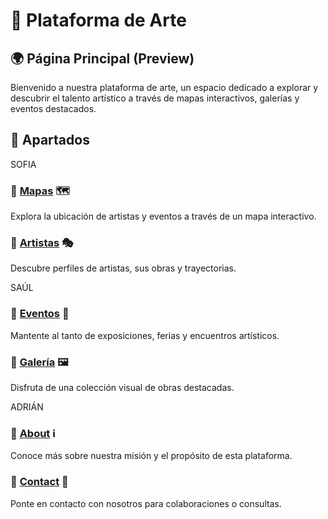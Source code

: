 # 🎨 Plataforma de Arte  

## 🌍 Página Principal (Preview)  
Bienvenido a nuestra plataforma de arte, un espacio dedicado a explorar y descubrir el talento artístico a través de mapas interactivos, galerías y eventos destacados.  

## 🚀 Apartados  


SOFIA

### 🔹 [Mapas](#) 🗺️  
Explora la ubicación de artistas y eventos a través de un mapa interactivo.  

### 🔹 [Artistas](#) 🎭  
Descubre perfiles de artistas, sus obras y trayectorias.  

SAÚL

### 🔹 [Eventos](#) 📅  
Mantente al tanto de exposiciones, ferias y encuentros artísticos.  

### 🔹 [Galería](#) 🖼️  
Disfruta de una colección visual de obras destacadas.  

ADRIÁN

### 🔹 [About](#) ℹ️  
Conoce más sobre nuestra misión y el propósito de esta plataforma.  

### 🔹 [Contact](#) 📩  
Ponte en contacto con nosotros para colaboraciones o consultas.  


